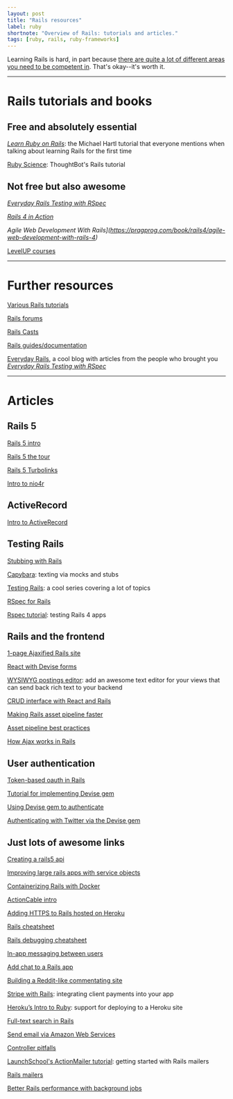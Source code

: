 ```yaml
---
layout: post
title: "Rails resources"
label: ruby
shortnote: "Overview of Rails: tutorials and articles."
tags: [ruby, rails, ruby-frameworks]
---
```


Learning Rails is hard, in part because [there are quite a lot of different areas you need to be competent in](https://www.codefellows.org/blog/this-is-why-learning-rails-is-hard?__s=uvtabrbrcctximf9dhin). That's okay--it's worth it.

<hr>

# Rails tutorials and books

## Free and absolutely essential
*[Learn Ruby on Rails](https://www.railstutorial.org/book)*: the Michael Hartl tutorial that everyone mentions when talking about learning Rails for the first time

[Ruby Science](https://thoughtbot.com/ruby-science-sample.pdf): ThoughtBot's Rails tutorial

## Not free but also awesome

*[Everyday Rails Testing with RSpec](https://leanpub.com/everydayrailsrspec)*

*[Rails 4 in Action](https://www.amazon.com/Rails-Action-Revised/dp/1617291099)*

*Agile Web Development With Rails](https://pragprog.com/book/rails4/agile-web-development-with-rails-4)*

[LevelUP courses](https://www.leveluprails.com/)

<hr>

# Further resources
[Various Rails tutorials](http://www.skilledup.com/guides/learn-ruby-programming-language-course-guide?platform=hootsuite)

[Rails forums](https://railsforum.com/)

[Rails Casts](http://railscasts.com/)

[Rails guides/documentation](http://guides.rubyonrails.org/)

[Everyday Rails](http://everydayrails.com/), a cool blog with articles from the people who brought you *[Everyday Rails Testing with RSpec](https://leanpub.com/everydayrailsrspec)*

<hr>

# Articles

## Rails 5
[Rails 5 intro](http://weblog.rubyonrails.org/2016/6/30/Rails-5-0-final/?utm_source=rubyweekly&utm_medium=email)

[Rails 5 the tour](https://www.youtube.com/watch?v=OaDhY_y8WTo)

[Rails 5 Turbolinks](https://www.youtube.com/watch?v=SWEts0rlezA)

[Intro to nio4r](https://tonyarcieri.com/a-gentle-introduction-to-nio4r)

## ActiveRecord
[Intro to ActiveRecord](https://prograils.com/posts/active-record-brief-introduction-for-beginners?utm_source=rubyweekly&utm_medium=email)

## Testing Rails
[Stubbing with Rails](https://semaphoreci.com/community/tutorials/stubbing-external-services-in-rails)

[Capybara](https://github.com/jnicklas/capybara): texting via mocks and stubs

[Testing Rails](http://everydayrails.com/2012/03/12/testing-series-intro.html): a cool series covering a lot of topics

[RSpec for Rails](https://semaphoreci.com/community/tutorials/how-to-test-rails-models-with-rspec?utm_campaign=community&utm_content=78&utm_medium=email&utm_source=community-subscription)

[Rspec tutorial](http://www.webascender.com/Blog/ID/566/Testing-Rails-4-Apps-With-RSpec-3-Part-I#.Vqvnq1MrKV4): testing Rails 4 apps

## Rails and the frontend
[1-page Ajaxified Rails site](https://codediode.io/lessons/1904-ajaxified-one-page-application-with-rails)

[React with Devise forms](https://labs.chie.do/authenticating-your-reactjs-app-with-devise-no-extra-gems-needed/?utm_source=Rails%20Forum&utm_medium=Answering%20Posting&utm_campaign=Rails-forum-answer--posting)

[WYSIWYG postings editor](https://www.driftingruby.com/episodes/wysiwyg-editor-with-trix): add an awesome text editor for your views that can send back rich text to your backend

[CRUD interface with React and Rails](http://tutorials.pluralsight.com/ruby-ruby-on-rails/building-a-crud-interface-with-react-and-ruby-on-rails)

[Making Rails asset pipeline faster](http://marianposaceanu.com/articles/making-rails-asset-pipeline-faster)

[Asset pipeline best practices](https://launchschool.com/blog/rails-asset-pipeline-best-practices)

[How Ajax works in Rails](https://launchschool.com/blog/the-detailed-guide-on-how-ajax-works-with-ruby-on-rails)

## User authentication

[Token-based oauth in Rails](http://tutorials.pluralsight.com/ruby-ruby-on-rails/token-based-authentication-with-ruby-on-rails-5-api)

[Tutorial for implementing Devise gem](https://www.codementor.io/ruby-on-rails/tutorial/devise-rails-build-automatic-login-tokens-email)

[Using Devise gem to authenticate](http://sourcey.com/rails-4-omniauth-using-devise-with-twitter-facebook-and-linkedin/)

[Authenticating with Twitter via the Devise gem ](https://gorails.com/episodes/omniauth-twitter-sign-in)

## Just lots of awesome links

[Creating a rails5 api](https://www.simplify.ba/articles/2016/06/18/creating-rails5-api-only-application-following-jsonapi-specification/)

[Improving large rails apps with service objects](http://aaronlasseigne.com/2016/04/27/improving-large-rails-apps-with-service-objects/)

[Containerizing Rails with Docker](http://www.codelitt.com/blog/intro-setting-up-your-first-docker-container-your-rails-app/)

[ActionCable intro](https://www.driftingruby.com/episodes/actioncable-part-1-configuration-and-basics)

[Adding HTTPS to Rails hosted on Heroku](https://www.juanitofatas.com/blog/2016/07/12/rails_app_on_heroku_with_ssl_from_dnsimple)

[Rails cheatsheet](https://teamgaslight.com/blog/ready-to-try-ruby-an-awesome-rails-cheat-sheet)

[Rails debugging cheatsheet](http://www.schneems.com/2016/01/25/ruby-debugging-magic-cheat-sheet.html)

[In-app messaging between users](https://gorails.com/episodes/in-app-messaging-between-users?autoplay=1)

[Add chat to a Rails app](https://www.twilio.com/blog/2016/02/add-chat-to-a-rails-app-with-twilio-ip-messaging.html)

[Building a Reddit-like commentating site](https://www.codementor.io/ruby-on-rails/tutorial/threaded-comments-polymorphic-associations)

[Stripe with Rails](https://launchschool.com/blog/stripe-checkout): integrating client payments into your app

[Heroku’s Intro to Ruby]([https://devcenter.heroku.com/articles/getting-started-with-ruby#introduction): support for deploying to a Heroku site

[Full-text search in Rails](https://www.viget.com/articles/implementing-full-text-search-in-rails-with-postgres)

[Send email via Amazon Web Services](https://www.sitepoint.com/deliver-the-mail-with-amazon-ses-and-rails/)

[Controller pitfalls](http://jetruby.com/expertise/50-common-rails-mistakes-beginners-developers-make-part-2-controllers/)

[LaunchSchool's ActionMailer tutorial](https://launchschool.com/blog/handling-emails-in-rails): getting started with Rails mailers

[Rails mailers](http://vaidehijoshi.github.io/blog/2015/09/08/youve-got-mail-action-mailer-plus-letter-opener/)

[Better Rails performance with background jobs](https://blog.codeminer42.com/improving-rails-scalability-with-better-architecture-c102a2a0cdec#.6cakwxwws)
